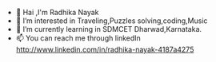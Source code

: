 - 👋 Hai ,I'm Radhika Nayak
- 👀 I’m interested in Traveling,Puzzles solving,coding,Music 
- 🌱 I’m currently learning in SDMCET Dharwad,Karnataka.
- 📫 You can reach me through linkedIn http://www.linkedin.com/in/radhika-nayak-4187a4275
